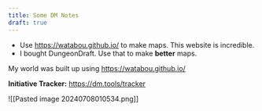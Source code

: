 ```yaml
---
title: Some DM Notes
draft: true
---
```


- Use https://watabou.github.io/ to make maps. This website is incredible.
- I bought DungeonDraft. Use that to make **better** maps.

My world was built up using https://watabou.github.io/

**Initiative Tracker:** https://dm.tools/tracker


![[Pasted image 20240708010534.png]]
